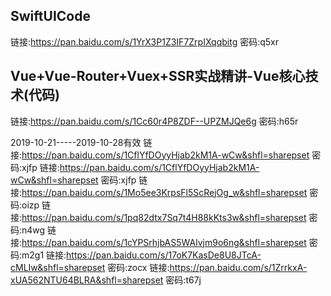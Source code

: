 ## SwiftUICode
链接:https://pan.baidu.com/s/1YrX3P1Z3IF7ZrpIXqqbitg  密码:q5xr
## Vue+Vue-Router+Vuex+SSR实战精讲-Vue核心技术(代码)
链接:https://pan.baidu.com/s/1Cc60r4P8ZDF--UPZMJQe6g  密码:h65r


2019-10-21-----2019-10-28有效
链接:https://pan.baidu.com/s/1CflYfDOyyHjab2kM1A-wCw&shfl=sharepset  密码:xjfp
链接:https://pan.baidu.com/s/1CflYfDOyyHjab2kM1A-wCw&shfl=sharepset  密码:xjfp
链接:https://pan.baidu.com/s/1Mo5ee3KrpsFl5ScRejOg_w&shfl=sharepset  密码:oizp
链接:https://pan.baidu.com/s/1pq82dtx7Sq7t4H88kKts3w&shfl=sharepset  密码:n4wg
链接:https://pan.baidu.com/s/1cYPSrhjbAS5WAlvjm9o6ng&shfl=sharepset  密码:m2g1
链接:https://pan.baidu.com/s/17oK7KasDe8U8JTcA-cMLIw&shfl=sharepset  密码:zocx
链接:https://pan.baidu.com/s/1ZrrkxA-xUA562NTU64BLRA&shfl=sharepset  密码:t67j
